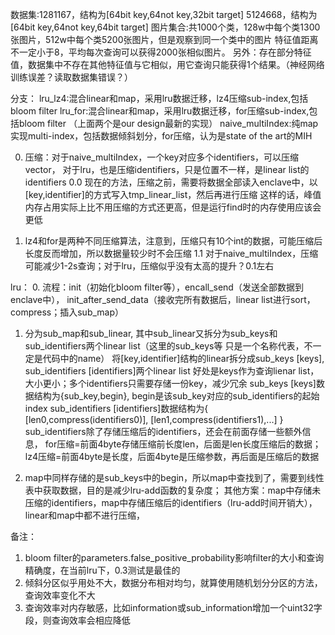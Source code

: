 


数据集:1281167，结构为[64bit key,64not key,32bit target]
       5124668，结构为[64bit key,64not key,64bit target]
        图片集合:共1000个类，128w中每个类1300张图片，512w中每个类5200张图片，但是观察到同一个类中的图片
        特征值距离不一定小于8，平均每次查询可以获得2000张相似图片。
        另外：存在部分特征值，数据集中不存在其他特征值与它相似，用它查询只能获得1个结果。（神经网络训练误差？读取数据集错误？）

分支：
    lru_lz4:混合linear和map，采用lru数据迁移，lz4压缩sub-index,包括bloom filter
    lru_for:混合linear和map，采用lru数据迁移，for压缩sub-index,包括bloom filter
    （上面两个是our design最新的实现）
    naive_multiIndex:纯map实现multi-index，包括数据倾斜划分，for压缩，认为是state of the art的MIH

0. 压缩：对于naive_multiIndex，一个key对应多个identifiers，可以压缩vector<identifiers>，
        对于lru，也是压缩identifiers，只是位置不一样，是linear list的identifiers
0.0 现在的方法，压缩之前，需要将数据全部读入enclave中，以[key,identifier]的方式写入tmp_linear_list，然后再进行压缩
    这样的话，峰值内存占用实际上比不用压缩的方式还更高，但是运行find时的内存使用应该会更低

1. lz4和for是两种不同压缩算法，注意到，压缩只有10个int的数据，可能压缩后长度反而增加，所以数据量较少时不会压缩
    1.1 对于naive_multiIndex，压缩可能减少1-2s查询；对于lru，压缩似乎没有太高的提升？0.1左右

lru：
0. 流程：init（初始化bloom filter等），encall_send（发送全部数据到enclave中），
        init_after_send_data（接收完所有数据后，linear list进行sort，compress；插入sub_map）

1. 分为sub_map和sub_linear, 其中sub_linear又拆分为sub_keys和sub_identifiers两个linear list（这里的sub_keys等 只是一个名称代表，不一定是代码中的name）
    将[key,identifier]结构的linear拆分成sub_keys [keys], sub_identifiers [identifiers]两个linear list
    好处是keys作为查询lienar list，大小更小；多个identifiers只需要存储一份key，减少冗余
    sub_keys [keys]数据结构为{sub_key,begin}, begin是该sub_key对应的sub_identifiers的起始index
    sub_identifiers [identifiers]数据结构为{ [len0,compress(identifiers0)], [len1,compress(identifiers1),...] }
        sub_identifiers除了存储压缩后的identifiers，还会在前面存储一些额外信息，
        for压缩=前面4byte存储压缩前长度len，后面是len长度压缩后的数据；lz4压缩=前面4byte是长度，后面4byte是压缩参数，再后面是压缩后的数据

2. map中同样存储的是sub_keys中的begin，所以map中查找到了，需要到线性表中获取数据，目的是减少lru-add函数的复杂度；
    其他方案：map中存储未压缩的identifiers，map中存储压缩后的identifiers（lru-add时间开销大），linear和map中都不进行压缩，


备注：
1. bloom filter的parameters.false_positive_probability影响filter的大小和查询精确度，在当前lru下，0.3测试是最佳的
2. 倾斜分区似乎用处不大，数据分布相对均匀，就算使用随机划分分区的方法，查询效率变化不大
3. 查询效率对内存敏感，比如information或sub_information增加一个uint32字段，则查询效率会相应降低